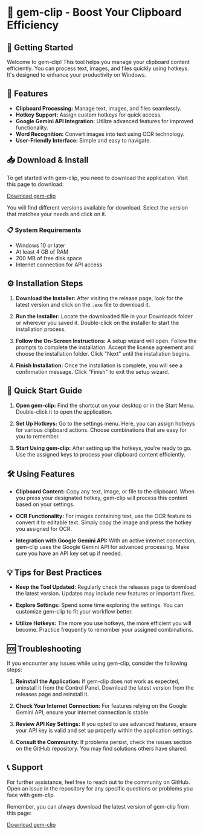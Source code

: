 # 🎉 gem-clip - Boost Your Clipboard Efficiency

## 🚀 Getting Started

Welcome to gem-clip! This tool helps you manage your clipboard content efficiently. You can process text, images, and files quickly using hotkeys. It's designed to enhance your productivity on Windows.

## 🌟 Features

- **Clipboard Processing:** Manage text, images, and files seamlessly.
- **Hotkey Support:** Assign custom hotkeys for quick access.
- **Google Gemini API Integration:** Utilize advanced features for improved functionality.
- **Word Recognition:** Convert images into text using OCR technology.
- **User-Friendly Interface:** Simple and easy to navigate.

## 📥 Download & Install

To get started with gem-clip, you need to download the application. Visit this page to download:

[Download gem-clip](https://github.com/Yousef-Hany209/gem-clip/releases)

You will find different versions available for download. Select the version that matches your needs and click on it.

### 📋 System Requirements

- Windows 10 or later
- At least 4 GB of RAM
- 200 MB of free disk space
- Internet connection for API access

## ⚙️ Installation Steps

1. **Download the Installer:**
   After visiting the release page, look for the latest version and click on the `.exe` file to download it.

2. **Run the Installer:**
   Locate the downloaded file in your Downloads folder or wherever you saved it. Double-click on the installer to start the installation process.

3. **Follow the On-Screen Instructions:**
   A setup wizard will open. Follow the prompts to complete the installation. Accept the license agreement and choose the installation folder. Click "Next" until the installation begins.

4. **Finish Installation:**
   Once the installation is complete, you will see a confirmation message. Click "Finish" to exit the setup wizard.

## 🔑 Quick Start Guide

1. **Open gem-clip:**
   Find the shortcut on your desktop or in the Start Menu. Double-click it to open the application.

2. **Set Up Hotkeys:**
   Go to the settings menu. Here, you can assign hotkeys for various clipboard actions. Choose combinations that are easy for you to remember.

3. **Start Using gem-clip:**
   After setting up the hotkeys, you're ready to go. Use the assigned keys to process your clipboard content efficiently.

## 🛠️ Using Features

- **Clipboard Content:**
   Copy any text, image, or file to the clipboard. When you press your designated hotkey, gem-clip will process this content based on your settings.

- **OCR Functionality:**
   For images containing text, use the OCR feature to convert it to editable text. Simply copy the image and press the hotkey you assigned for OCR.

- **Integration with Google Gemini API:**
   With an active internet connection, gem-clip uses the Google Gemini API for advanced processing. Make sure you have an API key set up if needed.

## 💡 Tips for Best Practices

- **Keep the Tool Updated:**
   Regularly check the releases page to download the latest version. Updates may include new features or important fixes.

- **Explore Settings:**
   Spend some time exploring the settings. You can customize gem-clip to fit your workflow better.

- **Utilize Hotkeys:**
   The more you use hotkeys, the more efficient you will become. Practice frequently to remember your assigned combinations.

## 🆘 Troubleshooting

If you encounter any issues while using gem-clip, consider the following steps:

1. **Reinstall the Application:**
   If gem-clip does not work as expected, uninstall it from the Control Panel. Download the latest version from the releases page and reinstall it.

2. **Check Your Internet Connection:**
   For features relying on the Google Gemini API, ensure your internet connection is stable.

3. **Review API Key Settings:**
   If you opted to use advanced features, ensure your API key is valid and set up properly within the application settings.

4. **Consult the Community:**
   If problems persist, check the issues section on the GitHub repository. You may find solutions others have shared.

## 📞 Support

For further assistance, feel free to reach out to the community on GitHub. Open an issue in the repository for any specific questions or problems you face with gem-clip.

Remember, you can always download the latest version of gem-clip from this page:

[Download gem-clip](https://github.com/Yousef-Hany209/gem-clip/releases)